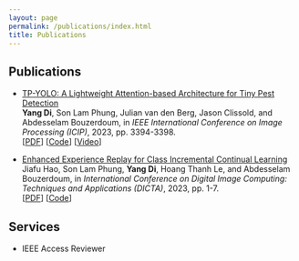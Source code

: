 ```yaml
---
layout: page
permalink: /publications/index.html
title: Publications
---
```


## Publications

- [TP-YOLO: A Lightweight Attention-based Architecture for Tiny Pest Detection](https://ieeexplore.ieee.org/document/10222202) <br>
  **Yang Di**, Son Lam Phung, Julian van den Berg, Jason Clissold, and Abdesselam Bouzerdoum,
  in *IEEE International Conference on Image Processing (ICIP)*, 2023, pp. 3394-3398. <br>
  [[PDF](https://yangdi-cv.github.io/publications/TP-YOLO_ICIP2023.pdf)] [[Code](https://github.com/yangdi-cv/TP-YOLO)] [[Video](https://www.youtube.com/watch?v=sMIg1W0TG1g)]

- [Enhanced Experience Replay for Class Incremental Continual Learning]() <br>
  Jiafu Hao, Son Lam Phung, **Yang Di**, Hoang Thanh Le, and Abdesselam Bouzerdoum,
  in *International Conference on Digital Image Computing: Techniques and Applications (DICTA)*, 2023, pp. 1-7. <br>
  [[PDF](https://yangdi-cv.github.io/publications/EER-DICTA2023.pdf)] [[Code](https://github.com/yangdi-cv/EER)]

## Services

- IEEE Access Reviewer
